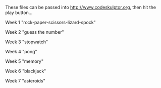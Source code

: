 These files can be passed into http://www.codeskulptor.org, then hit the play button...

Week 1 "rock-paper-scissors-lizard-spock"

Week 2 "guess the number"

Week 3 "stopwatch"

Week 4 "pong"

Week 5 "memory"

Week 6 "blackjack"

Week 7 "asteroids"

